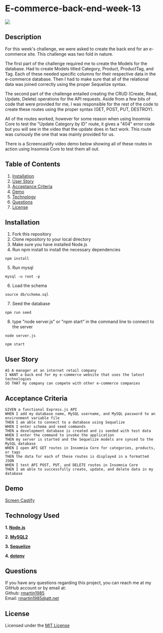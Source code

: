 # E-commerce-back-end-week-13

  ![](https://img.shields.io/badge/license-MIT-blue)

  ## Description
 For this week's challenge, we were asked to create the back end for an e-commerce site. This challenge was two fold in nature.

 The first part of the challenge required me to create the Models for the database. Had to create Models titled Category, Product, ProductTag, and Tag. Each of these needed specific columns for their respective data in the e-commerce database. Then I had to make sure that all of the relational data was joined correctly using the proper Sequelize syntax. 

 The second part of the challenge entailed creating the CRUD (Create, Read, Update, Delete) operations for the API requests. Aside from a few bits of code that were provided for me, I was responsible for the rest of the code to create these routes using the proper syntax (GET, POST, PUT, DESTROY).

 All of the routes worked, however for some reason when using Insomnia Core to test the "Update Category by ID" route, it gives a "404" error code but you will see in the video that the update does in fact work. This route was curiously the one that was mainly provided for us. 

 There is a Screencastify video demo below showing all of these routes in action using Insomnia Core to test them all out. 

  ## Table of Contents
  1. [Installation](##installation)
  2. [User Story](#user-story)
  3. [Acceptance Criteria](#acceptance-criteria)
  4. [Demo](#demo)
  5. [Technology](#technology)
  6. [Questions](#questions)
  7. [License](#license)
  

  ## Installation
  1. Fork this repository
  2. Clone repository to your local directory
  3. Make sure you have installed Node.js 
  4. Run npm install to install the necessary dependencies
  ```
  npm install
  ```
  5. Run mysql 
  ```
  mysql -u root -p
  ```
  6. Load the schema 
  ```
  source db/schema.sql
  ```
  7. Seed the database
  ```
  npm run seed
  ```
  8. type "node server.js" or "npm start" in the command line to connect to the server
  ```
  node server.js
  ```
  ```
  npm start
  ```

  ## User Story
  ```
  AS A manager at an internet retail company
  I WANT a back end for my e-commerce website that uses the latest technologies
  SO THAT my company can compete with other e-commerce companies
  ```
  ## Acceptance Criteria
  ```
  GIVEN a functional Express.js API
  WHEN I add my database name, MySQL username, and MySQL password to an environment variable file
  THEN I am able to connect to a database using Sequelize
  WHEN I enter schema and seed commands
  THEN a development database is created and is seeded with test data
  WHEN I enter the command to invoke the application
  THEN my server is started and the Sequelize models are synced to the MySQL database
  WHEN I open API GET routes in Insomnia Core for categories, products, or tags
  THEN the data for each of these routes is displayed in a formatted JSON
  WHEN I test API POST, PUT, and DELETE routes in Insomnia Core
  THEN I am able to successfully create, update, and delete data in my database

  ```

  ## Demo

  [Screen Castify](https://watch.screencastify.com/v/INfl7dWsP2mt6BtOYJEh)

  ## Technology Used
  **1. [Node.js](https://nodejs.org/en/)**

  **2. [MySQL2](https://www.npmjs.com/package/mysql2)**

  **3. [Sequelize](https://www.npmjs.com/package/sequelize)**

  **4. [dotenv](https://www.npmjs.com/package/dotenv)**

  ## Questions

  If you have any questions regarding this project, you can reach me at my GitHub account or by email at:
  <br />
  Github: [rmartin1985](https://github.com/rmartin1985)
  <br />
  Email: rmartin1985@att.net

  ## License
  Licensed under the [MIT License](LICENSE)